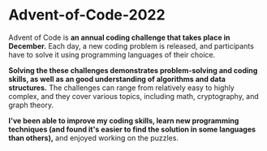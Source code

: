 # Advent-of-Code-2022

Advent of Code is **an annual coding challenge that takes place in December.** Each day, a new coding problem is released, and participants have to solve it using programming languages of their choice.

**Solving the these challenges demonstrates problem-solving and coding skills, as well as an good understanding of algorithms and data structures.** The challenges can range from relatively easy to highly complex, and they cover various topics, including math, cryptography, and graph theory.

**I've been able to improve my coding skills, learn new programming techniques (and found it's easier to find the solution in some languages than others),** and enjoyed working on the puzzles.

